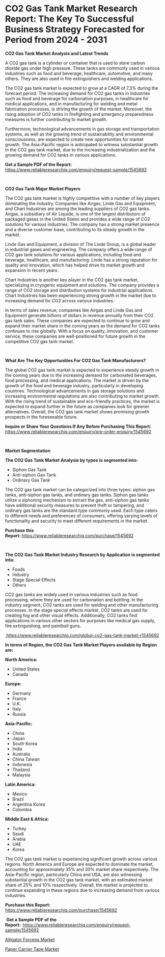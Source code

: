 <p><h1>CO2 Gas Tank Market Research Report: The Key To Successful Business Strategy Forecasted for Period from 2024 - 2031</h1></p><p><strong>CO2 Gas Tank Market Analysis and Latest Trends</strong></p>
<p><p>A CO2 gas tank is a cylinder or container that is used to store carbon dioxide gas under high pressure. These tanks are commonly used in various industries such as food and beverage, healthcare, automotive, and many others. They are also used in fire extinguishers and welding applications.</p><p>The CO2 gas tank market is expected to grow at a CAGR of 7.3% during the forecast period. The increasing demand for CO2 gas tanks in industries such as food and beverage for carbonation purposes, in healthcare for medical applications, and in manufacturing for welding and metal fabrication processes, is driving the growth of the market. Moreover, the rising adoption of CO2 tanks in firefighting and emergency preparedness measures is further contributing to market growth.</p><p>Furthermore, technological advancements in gas storage and transportation systems, as well as the growing trend of sustainability and environmental consciousness, are expected to create new opportunities for market growth. The Asia-Pacific region is anticipated to witness substantial growth in the CO2 gas tank market, due to the increasing industrialization and the growing demand for CO2 tanks in various applications.</p></p>
<p><strong>Get a Sample PDF of the Report:&nbsp;</strong> <a href="https://www.reliableresearchiq.com/enquiry/request-sample/1545692">https://www.reliableresearchiq.com/enquiry/request-sample/1545692</a></p>
<p>&nbsp;</p>
<p><strong>CO2 Gas Tank Major Market Players</strong></p>
<p><p>The CO2 gas tank market is highly competitive with a number of key players dominating the industry. Companies like Airgas, Linde Gas and Equipment, and Chart Industries are among the leading suppliers of CO2 gas tanks. Airgas, a subsidiary of Air Liquide, is one of the largest distributors of packaged gases in the United States and provides a wide range of CO2 solutions for various industries. The company has a strong market presence and a diverse customer base, contributing to its steady growth in the market.</p><p>Linde Gas and Equipment, a division of The Linde Group, is a global leader in industrial gases and engineering. The company offers a wide range of CO2 gas tank solutions for various applications, including food and beverage, healthcare, and manufacturing. Linde has a strong reputation for quality and innovation, which has helped drive its market growth and expansion in recent years.</p><p>Chart Industries is another key player in the CO2 gas tank market, specializing in cryogenic equipment and solutions. The company provides a range of CO2 storage and distribution systems for industrial applications. Chart Industries has been experiencing strong growth in the market due to increasing demand for CO2 across various industries.</p><p>In terms of sales revenue, companies like Airgas and Linde Gas and Equipment generate billions of dollars in revenue annually from their CO2 gas tank sales. These companies are expected to continue to grow and expand their market share in the coming years as the demand for CO2 tanks continues to rise globally. With a focus on quality, innovation, and customer service, these companies are well-positioned for future growth in the competitive CO2 gas tank market.</p></p>
<p>&nbsp;</p>
<p><strong>What Are The Key Opportunities For CO2 Gas Tank Manufacturers?</strong></p>
<p><p>The global CO2 gas tank market is expected to experience steady growth in the coming years due to the increasing demand for carbonated beverages, food processing, and medical applications. The market is driven by the growth of the food and beverage industry, particularly in developing countries. Technological advancements in gas storage solutions and increasing environmental regulations are also contributing to market growth. With the rising trend of sustainable and eco-friendly practices, the market is expected to expand further in the future as companies look for greener alternatives. Overall, the CO2 gas tank market shows promising growth prospects in the foreseeable future.</p></p>
<p><strong>Inquire or Share Your Questions If Any Before Purchasing This Report:</strong> <a href="https://www.reliableresearchiq.com/enquiry/pre-order-enquiry/1545692">https://www.reliableresearchiq.com/enquiry/pre-order-enquiry/1545692</a></p>
<p>&nbsp;</p>
<p><strong>Market Segmentation</strong></p>
<p><strong>The CO2 Gas Tank Market Analysis by types is segmented into:</strong></p>
<p><ul><li>Siphon Gas Tank</li><li>Anti-siphon Gas Tank</li><li>Ordinary Gas Tank</li></ul></p>
<p><p>The CO2 gas tank market can be categorized into three types: siphon gas tanks, anti-siphon gas tanks, and ordinary gas tanks. Siphon gas tanks utilize a siphoning mechanism to extract the gas, anti-siphon gas tanks have additional security measures to prevent theft or tampering, and ordinary gas tanks are the standard type commonly used. Each type caters to different needs and preferences of consumers, offering varying levels of functionality and security to meet different requirements in the market.</p></p>
<p><strong>Purchase this Report:&nbsp;</strong><a href="https://www.reliableresearchiq.com/purchase/1545692">https://www.reliableresearchiq.com/purchase/1545692</a></p>
<p>&nbsp;</p>
<p><strong>The CO2 Gas Tank Market Industry Research by Application is segmented into:</strong></p>
<p><ul><li>Foods</li><li>Industry</li><li>Stage Special Effects</li><li>Others</li></ul></p>
<p><p>CO2 gas tanks are widely used in various industries such as food processing, where they are used for carbonation and bottling. In the industry segment, CO2 tanks are used for welding and other manufacturing processes. In the stage special effects market, CO2 tanks are used for creating fog and other visual effects. Additionally, CO2 tanks find applications in various other sectors for purposes like medical gas supply, fire extinguishing, and paintball guns.</p></p>
<p><a href="https://www.reliableresearchiq.com/global-co2-gas-tank-market-r1545692">&nbsp;https://www.reliableresearchiq.com/global-co2-gas-tank-market-r1545692</a></p>
<p><strong>In terms of Region, the CO2 Gas Tank Market Players available by Region are:</strong></p>
<p>
    <p> <strong> North America: </strong>
        <ul>
            <li>United States</li>
            <li>Canada</li>
        </ul>
        </p> 
    <p> <strong> Europe: </strong>
        <ul>
            <li>Germany</li>
            <li>France</li>
            <li>U.K.</li>
            <li>Italy</li>
            <li>Russia</li>
        </ul>
        </p> 
    <p> <strong> Asia-Pacific: </strong>
        <ul>
            <li>China</li>
            <li>Japan</li>
            <li>South Korea</li>
            <li>India</li>
            <li>Australia</li>
            <li>China Taiwan</li>
            <li>Indonesia</li>
            <li>Thailand</li>
            <li>Malaysia</li>
        </ul>
        </p> 
    <p> <strong> Latin America: </strong>
        <ul>
            <li>Mexico</li>
            <li>Brazil</li>
            <li>Argentina Korea</li>
            <li>Colombia</li>
        </ul>
        </p> 
    <p> <strong> Middle East & Africa: </strong>
        <ul>
            <li>Turkey</li>
            <li>Saudi</li>
            <li>Arabia</li>
            <li>UAE</li>
            <li>Korea</li>
        </ul>
    </p>
    </p>
<p><p>The CO2 gas tank market is experiencing significant growth across various regions. North America and Europe are expected to dominate the market, accounting for approximately 35% and 30% market share respectively. The Asia-Pacific region, particularly China and USA, are also witnessing substantial growth in the CO2 gas tank market, with an estimated market share of 25% and 10% respectively. Overall, the market is projected to continue expanding in these regions due to increasing demand from various industries.</p></p>
<p><strong>Purchase this Report: </strong><a href="https://www.reliableresearchiq.com/purchase/1545692">https://www.reliableresearchiq.com/purchase/1545692</a></p>
<p>&nbsp;<strong>Get a Sample PDF of the Report:&nbsp;&nbsp;</strong><a href="https://www.reliableresearchiq.com/enquiry/request-sample/1545692">https://www.reliableresearchiq.com/enquiry/request-sample/1545692</a></p>
<p><strong></strong></p>
<p><p><a href="https://view.publitas.com/reportprime-1/global-alligator-forceps-market-sector-types-applications-market-player-strategies-regional-growth-insights-and-future-projections-2024-2031/">Alligator Forceps Market</a></p><p><a href="https://github.com/RoccoManning/Market-Research-Report-List-6/blob/main/paper-carrier-tape-market.md">Paper Carrier Tape Market</a></p></p>